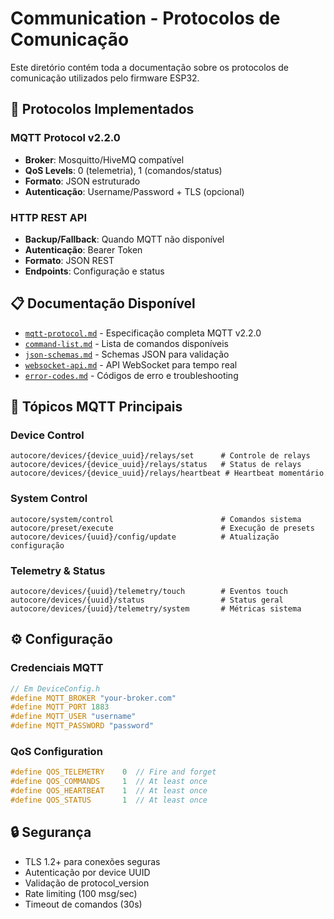 # Communication - Protocolos de Comunicação

Este diretório contém toda a documentação sobre os protocolos de comunicação utilizados pelo firmware ESP32.

## 📡 Protocolos Implementados

### MQTT Protocol v2.2.0
- **Broker**: Mosquitto/HiveMQ compatível
- **QoS Levels**: 0 (telemetria), 1 (comandos/status)
- **Formato**: JSON estruturado
- **Autenticação**: Username/Password + TLS (opcional)

### HTTP REST API
- **Backup/Fallback**: Quando MQTT não disponível
- **Autenticação**: Bearer Token
- **Formato**: JSON REST
- **Endpoints**: Configuração e status

## 📋 Documentação Disponível

- [`mqtt-protocol.md`](mqtt-protocol.md) - Especificação completa MQTT v2.2.0
- [`command-list.md`](command-list.md) - Lista de comandos disponíveis
- [`json-schemas.md`](json-schemas.md) - Schemas JSON para validação
- [`websocket-api.md`](websocket-api.md) - API WebSocket para tempo real
- [`error-codes.md`](error-codes.md) - Códigos de erro e troubleshooting

## 🔗 Tópicos MQTT Principais

### Device Control
```
autocore/devices/{device_uuid}/relays/set      # Controle de relays
autocore/devices/{device_uuid}/relays/status   # Status de relays
autocore/devices/{device_uuid}/relays/heartbeat # Heartbeat momentário
```

### System Control
```
autocore/system/control                        # Comandos sistema
autocore/preset/execute                        # Execução de presets
autocore/devices/{uuid}/config/update          # Atualização configuração
```

### Telemetry & Status
```
autocore/devices/{uuid}/telemetry/touch        # Eventos touch
autocore/devices/{uuid}/status                 # Status geral
autocore/devices/{uuid}/telemetry/system       # Métricas sistema
```

## ⚙️ Configuração

### Credenciais MQTT
```cpp
// Em DeviceConfig.h
#define MQTT_BROKER "your-broker.com"
#define MQTT_PORT 1883
#define MQTT_USER "username"
#define MQTT_PASSWORD "password"
```

### QoS Configuration
```cpp
#define QOS_TELEMETRY    0  // Fire and forget
#define QOS_COMMANDS     1  // At least once  
#define QOS_HEARTBEAT    1  // At least once
#define QOS_STATUS       1  // At least once
```

## 🔒 Segurança

- TLS 1.2+ para conexões seguras
- Autenticação por device UUID
- Validação de protocol_version
- Rate limiting (100 msg/sec)
- Timeout de comandos (30s)